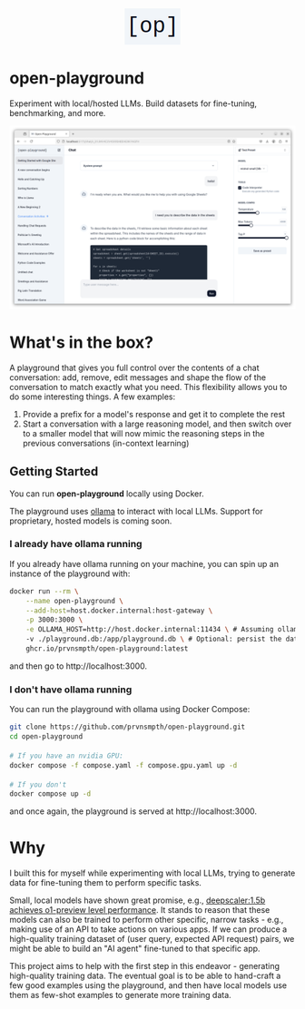 <div align="center">
    <img src="static/favicon.png" />
</div>

# open-playground

Experiment with local/hosted LLMs. Build datasets for fine-tuning, benchmarking, and more.

<img src="static/screenshot.png" />

# What's in the box?

A playground that gives you full control over the contents of a chat conversation: add, remove, edit messages and shape the flow of the conversation to match exactly what you need. This flexibility allows you to do some interesting things. A few examples:
1. Provide a prefix for a model's response and get it to complete the rest
2. Start a conversation with a large reasoning model, and then switch over to a smaller model that will now mimic the reasoning steps in the previous conversations (in-context learning)

## Getting Started

You can run **open-playground** locally using Docker.

The playground uses [ollama](https://ollama.com) to interact with local LLMs. Support for proprietary, hosted models is coming soon.

### I already have ollama running

If you already have ollama running on your machine, you can spin up an instance of the playground with:

```bash
docker run --rm \
    --name open-playground \
    --add-host=host.docker.internal:host-gateway \
    -p 3000:3000 \
    -e OLLAMA_HOST=http://host.docker.internal:11434 \ # Assuming ollama is running on port 11434
    -v ./playground.db:/app/playground.db \ # Optional: persist the database
    ghcr.io/prvnsmpth/open-playground:latest
```

and then go to http://localhost:3000.

### I don't have ollama running

You can run the playground with ollama using Docker Compose:

```bash
git clone https://github.com/prvnsmpth/open-playground.git
cd open-playground

# If you have an nvidia GPU:
docker compose -f compose.yaml -f compose.gpu.yaml up -d

# If you don't
docker compose up -d
```

and once again, the playground is served at http://localhost:3000.

# Why

I built this for myself while experimenting with local LLMs, trying to generate data for fine-tuning them to perform specific tasks.

Small, local models have shown great promise, e.g., [deepscaler:1.5b achieves o1-preview level performance](https://pretty-radio-b75.notion.site/DeepScaleR-Surpassing-O1-Preview-with-a-1-5B-Model-by-Scaling-RL-19681902c1468005bed8ca303013a4e2). It stands to reason that these models can also be trained to perform other specific, narrow tasks - e.g., making use of an API to take actions on various apps. If we can produce a high-quality training dataset of (user query, expected API request) pairs, we might be able to build an "AI agent" fine-tuned to that specific app.

This project aims to help with the first step in this endeavor - generating high-quality training data. The eventual goal is to be able to hand-craft a few good examples using the playground, and then have local models use them as few-shot examples to generate more training data.
